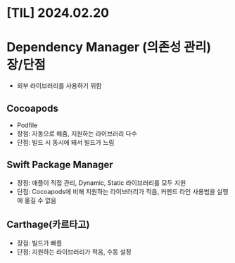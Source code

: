 # [TIL] 2024.02.20

# Dependency Manager (의존성 관리) 장/단점
- 외부 라이브러리를 사용하기 위함

## Cocoapods

- Podfile
- 장점: 자동으로 해줌, 지원하는 라이브러리 다수
- 단점: 빌드 시 동시에 돼서 빌드가 느림

## Swift Package Manager

- 장점: 애플이 직접 관리, Dynamic, Static 라이브러리를 모두 지원
- 단점: Cocoapods에 비해 지원하는 라이브러리가 적음, 커멘드 라인 사용법을 실행에 옮길 수 없음

## Carthage(카르타고)

- 장점: 빌드가 빠름
- 단점: 지원하는 라이브러리가 적음, 수동 설정
